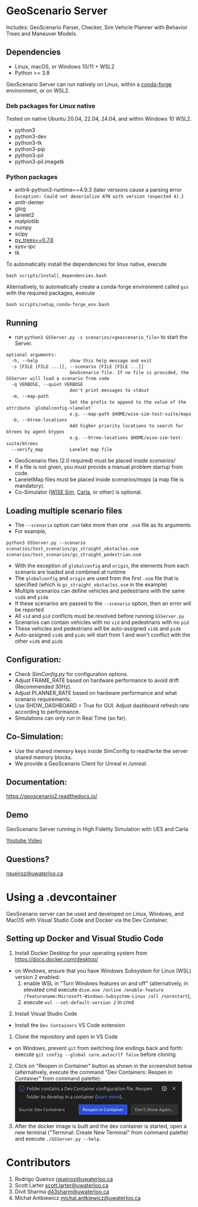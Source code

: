 #   GeoScenario Server

Includes: GeoScenario Parser, Checker, Sim Vehicle Planner with Behavior Trees and Maneuver Models.

## Dependencies

- Linux, macOS, or Windows 10/11 + WSL2
- Python >= 3.8

GeoScenario Server can run natively on Linux, within a [conda-forge](https://conda-forge.org/) environment, or on WSL2.

### Deb packages for Linux native

Tested on native Ubuntu 20.04, 22.04, 24.04, and within Windows 10 WSL2.

- python3
- python3-dev
- python3-tk
- python3-pip
- python3-pil
- python3-pil.imagetk

### Python packages

- antlr4-python3-runtime==4.9.3 (later versions cause a parsing error `Exception: Could not deserialize ATN with version (expected 4).`)
- antlr-denter
- glog
- lanelet2
- matplotlib
- numpy
- scipy
- [py_trees==0.7.6](https://github.com/splintered-reality/py_trees)
- sysv-ipc
- tk

To automatically install the dependencies for linux native, execute

```
bash scripts/install_dependencies.bash
```

Alternatively, to automatically create a conda-forge environment called `gss` with the required packages, execute
```
bash scripts/setup_conda-forge_env.bash
```

## Running

- run `python3 GSServer.py -s scenarios/<geoscenario_file>` to start the Server.

```
optional arguments:
  -h, --help            show this help message and exit
  -s [FILE [FILE ...]], --scenario [FILE [FILE ...]]
                        GeoScenario file. If no file is provided, the GSServer will load a scenario from code
  -q VERBOSE, --quiet VERBOSE
                        don't print messages to stdout
  -m, --map-path
                        Set the prefix to append to the value of the attribute `globalconfig->lanelet`
                        e.g. --map-path $HOME/wise-sim-test-suite/maps
  -b, --btree-locations
                        Add higher priority locations to search for btrees by agent btypes
                        e.g. --btree-locations $HOME/wise-sim-test-suite/btrees
  --verify_map          Lanelet map file
```

- GeoScenario files (2.0 required) must be placed inside *scenarios/*
- If a file is not given, you must provide a manual problem startup from code.
- LaneletMap files must be placed inside *scenarios/maps* (a map file is mandatory).
- Co-Simulator ([WISE Sim](https://uwaterloo.ca/waterloo-intelligent-systems-engineering-lab/projects/wise-sim),  [Carla](https://carla.org/), or other) is optional.

## Loading multiple scenario files

- The `--scenario` option can take more than one `.osm` file as its arguments
- For example,
```
python3 GSServer.py --scenario scenarios/test_scenarios/gs_straight_obstacles.osm scenarios/test_scenarios/gs_straight_pedestrian.osm
```
- With the exception of `globalconfig` and `origin`, the elements from each scenario are loaded and combined at runtime
- The `globalconfig` and `origin` are used from the first `.osm` file that is specified (which is `gs_straight_obstacles.osm` in the example)
- Multiple scenarios can define vehicles and pedestrians with the same `vid`s and `pid`s
- If these scenarios are passed to the `--scenario` option, then an error will be reported
- All `vid` and `pid` conflicts must be resolved before running `GSServer.py`
- Scenarios can contain vehicles with no `vid` and pedestrians with no `pid`
- These vehicles and pedestrians will be auto-assigned `vid`s and `pid`s
- Auto-assigned `vid`s and `pids` will start from 1 and won't conflict with the other `vid`s and `pid`s

## Configuration:

- Check *SimConfig.py* for configuration options.
- Adjust FRAME_RATE based on hardware performance to avoid drift (Recommended 30Hz).
- Adjust PLANNER_RATE based on hardware performance and what scenario requirements.
- Use SHOW_DASHBOARD = True for GUI. Adjust dashboard refresh rate according to performance.
- Simulations can only run in Real Time (so far).

## Co-Simulation:

- Use the shared memory keys inside SimConfig to read/write the server shared memory blocks.
- We provide a GeoScenario Client for Unreal in */unreal*.

## Documentation:

https://geoscenario2.readthedocs.io/

## Demo
GeoScenario Server running in High Fidelity Simulation with UE5 and Carla

[Youtube Video](https://youtu.be/Fk890JvgwWk?feature=shared)

## Questions?
rqueiroz@uwaterloo.ca

# Using a .devcontainer

GeoScenario server can be used and developed on Linux, Windows, and MacOS with Visual Studio Code and Docker via the Dev Container.

## Setting up Docker and Visual Studio Code

1. Install Docker Desktop for your operating system from https://docs.docker.com/desktop/
  - on Windows, ensure that you have Windows Subsystem for Linux (WSL) version 2 enabled:
    1. enable WSL in "Turn Windows features on and off" (alternatively, in elevated cmd execute `dism.exe /online /enable-feature /featurename:Microsoft-Windows-Subsystem-Linux /all /norestart`),
    2. execute `wsl --set-default-version 2` in cmd
2. Install Visual Studio Code
  - Install the `Dev Containers` VS Code extension

1. Clone the repository and open in VS Code
  - on Windows, prevent `git` from switching line endings back and forth: execute `git config --global core.autocrlf false` before cloning
2. Click on "Reopen in Container" button as shown in the screenshot below (alternatively, execute the command "Dev Containers: Reopen in Container" from command palette):
![Reopen in Container dialog](.devcontainer/reopen-in-container.png)
3. After the docker image is built and the dev container is started, open a new terminal ("Terminal: Create New Terminal" from command palette) and execute `./GSServer.py --help`.

# Contributors

1. Rodrigo Queiroz rqueiroz@uwaterloo.ca
2. Scott Larter scott.larter@uwaterloo.ca
3. Divit Sharma d43sharm@uwaterloo.ca
4. Michał Antkiewicz michal.antkiewicz@uwaterloo.ca
